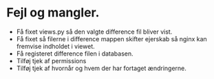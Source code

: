 # Fejl og mangler.

- Få fixet views.py så den valgte difference fil bliver vist.
- Få fixet så filerne i difference mappen skifter ejerskab så nginx kan fremvise indholdet i viewet.
- Få registeret difference filen i databasen.
- Tilføj tjek af permissions
- Tilføj tjek af hvornår og hvem der har fortaget ændringerne.